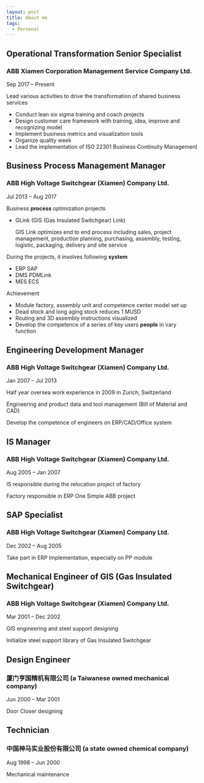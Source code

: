 ```yaml
---
layout: post
title: About me
tags:
  - Personal
---
```


## Operational Transformation Senior Specialist

### ABB Xiamen Corporation Management Service Company Ltd.

Sep 2017 – Present
	
Lead various activities to drive the transformation of shared business services

-  Conduct lean six sigma training and coach projects
-  Design customer care framework with training, idea, improve and recognizing model
-  Implement business metrics and visualization tools
-  Organize quality week
-  Lead the implementation of ISO 22301 Business Continuity Management
	
## Business Process Management Manager

### ABB High Voltage Switchgear (Xiamen) Company Ltd.

Jul 2013 – Aug 2017

Business **process** optimization projects

- GLink (GIS (Gas Insulated Switchgear) Link)

    GIS Link optimizes end to end process including sales, project management, production planning, purchasing, assembly, testing, logistic, packaging, delivery and site service

During the projects, it involves following **system**

- ERP SAP
- DMS PDMLink
- MES ECS

Achievement

- Module factory, assembly unit and competence center model set up
- Dead stock and long aging stock reduces 1 MUSD
- Routing and 3D assembly instructions visualized
- Develop the competence of a series of key users **people** in vary function


## Engineering Development Manager

### ABB High Voltage Switchgear (Xiamen) Company Ltd.

Jan 2007 – Jul 2013

Half year oversea work experience in 2009 in Zurich, Switzerland

Engineering and product data and tool management (Bill of Material and CAD)

Develop the competence of engineers on ERP/CAD/Office system

## IS Manager

### ABB High Voltage Switchgear (Xiamen) Company Ltd.

Aug 2005 – Jan 2007

IS responsible during the relocation project of factory

Factory responsible in ERP One Simple ABB project

## SAP Specialist

### ABB High Voltage Switchgear (Xiamen) Company Ltd.

Dec 2002 – Aug 2005


Take part in ERP Implementation, especially on PP module

## Mechanical Engineer of GIS (Gas Insulated Switchgear)

### ABB High Voltage Switchgear (Xiamen) Company Ltd.

Mar 2001 – Dec 2002

GIS engineering and steel support designing

Initialize steel support library of Gas Insulated Switchgear


## Design Engineer

### 厦门亨国精机有限公司 (a Taiwanese owned mechanical company) 

Jun 2000 – Mar 2001

Door Closer designing

## Technician

### 中国神马实业股份有限公司 (a state owned chemical company)

Aug 1998 – Jun 2000

Mechanical maintenance



